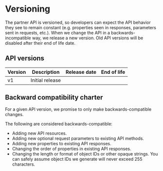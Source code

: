 # Versioning

The partner API is versioned, so developers can expect the API behavior they see to remain constant
(e.g. properties seen in responses, parameters sent in requests, etc.). When we change the API in a 
backwards-incompatible way, we release a new version. Old API versions will be disabled after their 
end of life date.

## API versions

|Version|Description|Release date|End of life|
|---|---|---|---|
|v1|Initial release|||

## Backward compatibility charter

For a given API version, we promise to only make backwards-compatible changes.

The following are considered backwards-compatible:

* Adding new API resources.
* Adding new optional request parameters to existing API methods.
* Adding new properties to existing API responses.
* Changing the order of properties in existing API responses.
* Changing the length or format of object IDs or other opaque strings. 
You can safely assume object IDs we generate will never exceed 255 characters.
